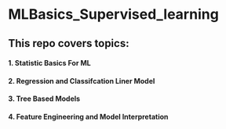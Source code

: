 # MLBasics_Supervised_learning

## This repo covers topics:
#### 1. Statistic Basics For ML
#### 2. Regression and Classifcation Liner Model
#### 3. Tree Based Models
#### 4. Feature Engineering and Model Interpretation
